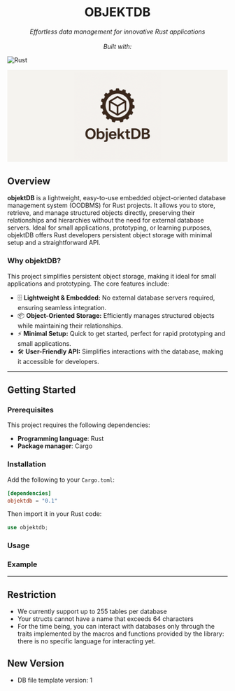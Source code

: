 <h1 align="center" style="border-bottom : 0;">OBJEKTDB</h1>
<p align="center"><i>Effortless data management for innovative Rust applications <br/><br/> Built with:</i></p>

<img alt="Rust" src="https://img.shields.io/badge/Rust-000000.svg?style=flat&amp;logo=Rust&amp;logoColor=white" class="inline-block mx-1" style="display: block;
  margin: auto; ">

<img src="img/banner.png"/>

<h2 style="border-bottom : 0;">Overview</h2>

**objektDB** is a lightweight, easy-to-use embedded object-oriented database management system (OODBMS) for Rust projects. It allows you to store, retrieve, and manage structured objects directly, preserving their relationships and hierarchies without the need for external database servers. Ideal for small applications, prototyping, or learning purposes, objektDB offers Rust developers persistent object storage with minimal setup and a straightforward API.

### Why objektDB?
This project simplifies persistent object storage, making it ideal for small applications and prototyping. The core features include:
- 🗄️ **Lightweight & Embedded:** No external database servers required, ensuring seamless integration.
- 📦 **Object-Oriented Storage:**  Efficiently manages structured objects while maintaining their relationships.
- ⚡ **Minimal Setup:**  Quick to get started, perfect for rapid prototyping and small applications.
- 🛠️ **User-Friendly API:**  Simplifies interactions with the database, making it accessible for developers.
---
<h2 style="border-bottom : 0;">Getting Started</h2>

### Prerequisites
This project requires the following dependencies:
- **Programming language**: Rust
- **Package manager**: Cargo
### Installation

Add the following to your `Cargo.toml`:

```toml
[dependencies]
objektdb = "0.1"
```

Then import it in your Rust code:

```rust
use objektdb;
```

### Usage
### Example

---
<h2 style="border-bottom : 0;">Restriction</h2>

- We currently support up to 255 tables per database
- Your structs cannot have a name that exceeds 64 characters
- For the time being, you can interact with databases only through the traits implemented by the macros and functions provided by the library: there is no specific language for interacting yet.
<h2 style="border-bottom : 0;">New Version</h2>

- DB file template version: 1